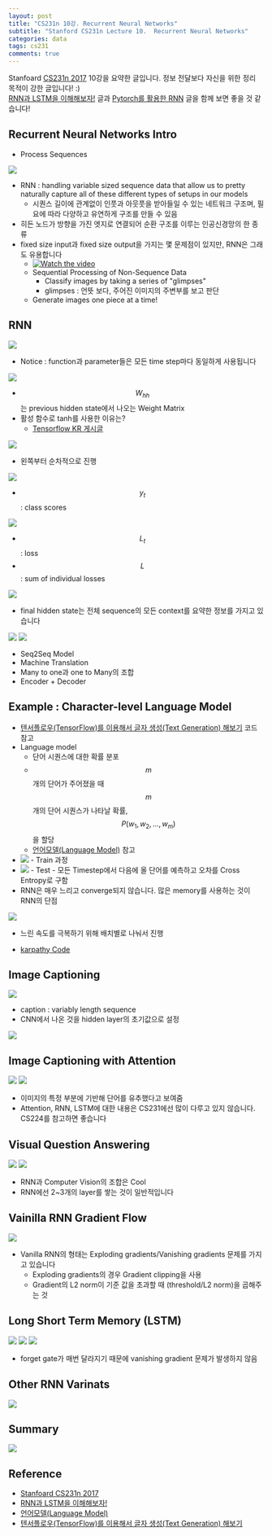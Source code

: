 ```yaml
---
layout: post
title: "CS231n 10강. Recurrent Neural Networks"
subtitle: "Stanford CS231n Lecture 10.  Recurrent Neural Networks"
categories: data
tags: cs231
comments: true
---
```

Stanfoard [CS231n 2017](https://www.youtube.com/watch?v=vT1JzLTH4G4&list=PL3FW7Lu3i5JvHM8ljYj-zLfQRF3EO8sYv&index=0) 10강을 요약한 글입니다. 정보 전달보다 자신을 위한 정리 목적이 강한 글입니다! :)  
[RNN과 LSTM을 이해해보자!](https://ratsgo.github.io/natural%20language%20processing/2017/03/09/rnnlstm/) 글과 [Pytorch를 활용한 RNN](https://zzsza.github.io/data/2018/03/17/pytorch-rnn/) 글을 함께 보면 좋을 것 같습니다!


## Recurrent Neural Networks Intro
- Process Sequences 
<img src="https://www.dropbox.com/s/5lvfnk3ahvyarmc/%EC%8A%A4%ED%81%AC%EB%A6%B0%EC%83%B7%202018-05-27%2020.36.58.png?raw=1">

- RNN : handling variable sized sequence data that allow us to pretty naturally capture all of these different types of setups in our models
	- 시퀀스 길이에 관계없이 인풋과 아웃풋을 받아들일 수 있는 네트워크 구조며, 필요에 따라 다양하고 유연하게 구조를 만들 수 있음
- 히든 노드가 방향을 가진 엣지로 연결되어 순환 구조를 이루는 인공신경망의 한 종류
- fixed size input과 fixed size output을 가지는 몇 문제점이 있지만, RNN은 그래도 유용합니다
	- [![Watch the video](http://img.youtube.com/vi/Zt-7MI9eKEo/0.jpg)](https://youtu.be/Zt-7MI9eKEo) 
	- Sequential Processing of Non-Sequence Data
		- Classify images by taking a series of "glimpses"
		- glimpses : 언뜻 보다, 주어진 이미지의 주변부를 보고 판단
	- Generate images one piece at a time! 

## RNN
<img src="https://www.dropbox.com/s/dty6gz9b8ozv231/%EC%8A%A4%ED%81%AC%EB%A6%B0%EC%83%B7%202018-05-27%2021.29.29.png?raw=1">

- Notice : function과 parameter들은 모든 time step마다 동일하게 사용됩니다

<img src="https://www.dropbox.com/s/g56om5s3vt62pyx/%EC%8A%A4%ED%81%AC%EB%A6%B0%EC%83%B7%202018-05-27%2021.31.06.png?raw=1">

- $$W_{hh}$$는 previous hidden state에서 나오는 Weight Matrix
- 활성 함수로 tanh를 사용한 이유는?
	- [Tensorflow KR 게시글](https://www.facebook.com/groups/TensorFlowKR/permalink/478174102523653/) 

<img src="https://www.dropbox.com/s/ugvhfvughor9uhg/%EC%8A%A4%ED%81%AC%EB%A6%B0%EC%83%B7%202018-05-27%2021.42.22.png?raw=1">

- 왼쪽부터 순차적으로 진행

<img src="https://www.dropbox.com/s/4te17dpv6jrvwzv/%EC%8A%A4%ED%81%AC%EB%A6%B0%EC%83%B7%202018-05-27%2021.44.29.png?raw=1">

- $$y_{t}$$ : class scores

<img src="https://www.dropbox.com/s/3vh3et9gdfe4yai/%EC%8A%A4%ED%81%AC%EB%A6%B0%EC%83%B7%202018-05-27%2021.44.49.png?raw=1">

- $$L_{t}$$ : loss
- $$L$$ : sum of individual losses

<img src="https://www.dropbox.com/s/v06pglkpd24d865/%EC%8A%A4%ED%81%AC%EB%A6%B0%EC%83%B7%202018-05-27%2021.45.03.png?raw=1">

- final  hidden state는 전체 sequence의 모든 context를 요약한 정보를 가지고 있습니다

<img src="https://www.dropbox.com/s/9pkenubq82t1m0q/%EC%8A%A4%ED%81%AC%EB%A6%B0%EC%83%B7%202018-05-27%2021.45.16.png?raw=1">


<img src="https://www.dropbox.com/s/wtxl8scyquxuaye/%EC%8A%A4%ED%81%AC%EB%A6%B0%EC%83%B7%202018-05-27%2021.56.20.png?raw=1">

- Seq2Seq Model
- Machine Translation
- Many to one과 one to Many의 조합
- Encoder + Decoder

## Example : Character-level Language Model
- [텐서플로우(TensorFlow)를 이용해서 글자 생성(Text Generation) 해보기](http://solarisailab.com/archives/2487) 코드 참고
- Language model
	- 단어 시퀀스에 대한 확률 분포
	- $$m$$개의 단어가 주어졌을 때 $$m$$개의 단어 시퀀스가 나타날 확률, $$P(w_1, w_2,...,w_m)$$을 할당
	- [언어모델(Language Model)](https://ratsgo.github.io/from%20frequency%20to%20semantics/2017/09/16/LM/) 참고
- <img src="https://www.dropbox.com/s/6dxp9oo4mnl59cn/%EC%8A%A4%ED%81%AC%EB%A6%B0%EC%83%B7%202018-05-27%2023.42.56.png?raw=1">
	- Train 과정
- <img src="https://www.dropbox.com/s/f62wo0hebrikjaq/%EC%8A%A4%ED%81%AC%EB%A6%B0%EC%83%B7%202018-05-28%2000.19.43.png?raw=1">
	- Test
	- 모든 Timestep에서 다음에 올 단어를 예측하고 오차를 Cross Entropy로 구함
- RNN은 매우 느리고 converge되지 않습니다. 많은 memory를 사용하는 것이 RNN의 단점

<img src="https://www.dropbox.com/s/82c25g7hj1ow826/%EC%8A%A4%ED%81%AC%EB%A6%B0%EC%83%B7%202018-05-28%2001.03.22.png?raw=1">

- 느린 속도를 극복하기 위해 배치별로 나눠서 진행

- [karpathy Code](https://gist.github.com/karpathy/d4dee566867f8291f086)
 
## Image Captioning
<img src="https://www.dropbox.com/s/l7wd6547wpzoa9o/%EC%8A%A4%ED%81%AC%EB%A6%B0%EC%83%B7%202018-05-28%2015.37.04.png?raw=1">

- caption : variably length sequence
- CNN에서 나온 것을 hidden layer의 초기값으로 설정

<img src="https://www.dropbox.com/s/h53dlkdzr8j5n7e/%EC%8A%A4%ED%81%AC%EB%A6%B0%EC%83%B7%202018-05-28%2016.43.12.png?raw=1">


## Image Captioning with Attention
<img src="https://www.dropbox.com/s/1sabrzy8y3c0yo8/%EC%8A%A4%ED%81%AC%EB%A6%B0%EC%83%B7%202018-05-28%2016.43.37.png?raw=1">

<img src="https://www.dropbox.com/s/vef1vpi3bxjt2rm/%EC%8A%A4%ED%81%AC%EB%A6%B0%EC%83%B7%202018-05-28%2016.44.13.png?raw=1">

- 이미지의 특정 부분에 기반해 단어를 유추했다고 보여줌
- Attention, RNN, LSTM에 대한 내용은 CS231에선 많이 다루고 있지 않습니다. CS224를 참고하면 좋습니다

## Visual Question Answering
<img src="https://www.dropbox.com/s/xs7rgjrmksmffdf/%EC%8A%A4%ED%81%AC%EB%A6%B0%EC%83%B7%202018-05-28%2016.45.16.png?raw=1">

<img src="https://www.dropbox.com/s/9qd2tet7pkz4uhe/%EC%8A%A4%ED%81%AC%EB%A6%B0%EC%83%B7%202018-05-28%2016.45.00.png?raw=1">

- RNN과 Computer Vision의 조합은 Cool
- RNN에선 2~3개의 layer를 쌓는 것이 일반적입니다

## Vainilla RNN Gradient Flow
<img src="https://www.dropbox.com/s/l4r8c394rhhmrn5/%EC%8A%A4%ED%81%AC%EB%A6%B0%EC%83%B7%202018-05-28%2016.49.43.png?raw=1">

- Vanilla RNN의 형태는 Exploding gradients/Vanishing gradients 문제를 가지고 있습니다
	- Exploding gradients의 경우 Gradient clipping을 사용
	- Gradient의 L2 norm이 기준 값을 초과할 때 (threshold/L2 norm)을 곱해주는 것

## Long Short Term Memory (LSTM)
<img src="https://www.dropbox.com/s/0ua2590myagvaaq/%EC%8A%A4%ED%81%AC%EB%A6%B0%EC%83%B7%202018-05-28%2017.09.36.png?raw=1">


<img src="https://www.dropbox.com/s/ufx6fm508mieoiz/%EC%8A%A4%ED%81%AC%EB%A6%B0%EC%83%B7%202018-05-28%2017.09.54.png?raw=1">

<img src="https://www.dropbox.com/s/cjex8xirvhcnfms/%EC%8A%A4%ED%81%AC%EB%A6%B0%EC%83%B7%202018-05-28%2017.10.24.png?raw=1">

- forget gate가 매번 달라지기 때문에 vanishing gradient 문제가 발생하지 않음


## Other RNN Varinats
<img src="https://www.dropbox.com/s/802d14mkp5gdje6/%EC%8A%A4%ED%81%AC%EB%A6%B0%EC%83%B7%202018-05-28%2017.17.46.png?raw=1">


## Summary
<img src="https://www.dropbox.com/s/2dn08eeekrdis08/%EC%8A%A4%ED%81%AC%EB%A6%B0%EC%83%B7%202018-05-28%2017.10.41.png?raw=1">

	



## Reference
- [Stanfoard CS231n 2017](https://www.youtube.com/watch?v=vT1JzLTH4G4&list=PL3FW7Lu3i5JvHM8ljYj-zLfQRF3EO8sYv&index=0)
- [RNN과 LSTM을 이해해보자!](https://ratsgo.github.io/natural%20language%20processing/2017/03/09/rnnlstm/)
- [언어모델(Language Model)](https://ratsgo.github.io/from%20frequency%20to%20semantics/2017/09/16/LM/)
- [텐서플로우(TensorFlow)를 이용해서 글자 생성(Text Generation) 해보기](http://solarisailab.com/archives/2487)